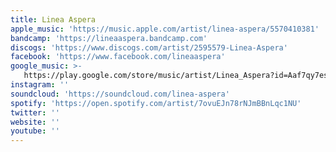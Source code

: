 ```yaml
---
title: Linea Aspera
apple_music: 'https://music.apple.com/artist/linea-aspera/5570410381'
bandcamp: 'https://lineaaspera.bandcamp.com'
discogs: 'https://www.discogs.com/artist/2595579-Linea-Aspera'
facebook: 'https://www.facebook.com/lineaaspera'
google_music: >-
   https://play.google.com/store/music/artist/Linea_Aspera?id=Aaf7qy7es7fji5clytcv6tcrtnm
instagram: ''
soundcloud: 'https://soundcloud.com/linea-aspera'
spotify: 'https://open.spotify.com/artist/7ovuEJn78rNJmBBnLqc1NU'
twitter: ''
website: ''
youtube: ''
---
```

